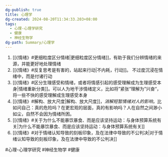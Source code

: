 ```yaml
---
dg-publish: true
title: 心理学
dg-created: 2024-08-20T11:34:33.203+08:00
tags:
  - 心理-心理学研究
  - 健康
  - 神经生物学
dg-path: Summary/心理学
---
```



1. [[《情绪》#更细粒度区分情绪|更细粒度区分情绪]]，有助于我们分辨情绪的来源，并能更好地处理情绪
2.  [[《情绪》#反复思考是有害的，站起来行动|不内耗，行动]]。 不过度沉浸在情绪中，而是付诸行动
3.  [[《情绪》#区分生理感受和情绪，或者将情感引起的感受理解成为生理感受本身|情绪重新分类]]。可以人为地干涉情绪定义，比如将”紧张“理解为”兴奋“，将一些不快的感受理解成生理感受本身
4. [[《情绪》#解构、放大尺度|解构、放大尺度]]，*消解短暂情绪对人的影响*，比如问自己：真的危险吗？在更宏观的层面，真的有影响吗？人在自然之间渺小如尘，自然不会因为情绪所困。
5. [[《情绪》#关于为什么不能暴饮暴食、而是应该坚持运动：与身体预算系统有关|为什么不能暴饮暴食、而是应该坚持运动：与身体预算系统有关]]
6. [[《情绪》#对于情绪认知导致的刻板印象，及在法律中导致的不公判决|对于情绪认知导致的刻板印象，及在法律中导致的不公判决]]

#心理-心理学研究 
#神经生物学
#健康



